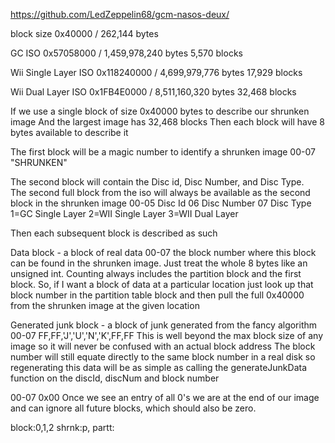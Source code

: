 https://github.com/LedZeppelin68/gcm-nasos-deux/

block size 0x40000 / 262,144 bytes

GC ISO 0x57058000 / 1,459,978,240 bytes
5,570 blocks

Wii Single Layer ISO 0x118240000 / 4,699,979,776 bytes
17,929 blocks

Wii Dual Layer ISO 0x1FB4E0000 / 8,511,160,320 bytes
32,468 blocks

If we use a single block of size 0x40000 bytes to describe our shrunken image
And the largest image has 32,468 blocks
Then each block will have 8 bytes available to describe it

The first block will be a magic number to identify a shrunken image
00-07 "SHRUNKEN"

The second block will contain the Disc id, Disc Number, and Disc Type.  
The second full block from the iso will always be available as the second block in the shrunken image
00-05 Disc Id
06 Disc Number
07 Disc Type 1=GC Single Layer 2=WII Single Layer 3=WII Dual Layer

Then each subsequent block is described as such

Data block - a block of real data
00-07 the block number where this block can be found in the shrunken image. Just treat the whole 8 bytes like an unsigned int.
Counting always includes the partition block and the first block.
So, if I want a block of data at a particular location just look up that block number in the partition table block
and then pull the full 0x40000 from the shrunken image at the given location

Generated junk block - a block of junk generated from the fancy algorithm
00-07 FF,FF,'J','U','N','K',FF,FF
This is well beyond the max block size of any image so it will never be confused with an actual block address
The block number will still equate directly to the same block number in a real disk so regenerating 
this data will be as simple as calling the generateJunkData function on the discId, discNum and block number


00-07 0x00
Once we see an entry of all 0's we are at the end of our image and can ignore all future blocks, which should also be zero.



block:0,1,2
shrnk:p,
partt:
